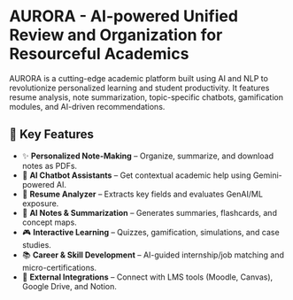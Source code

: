 # AURORA - AI-powered Unified Review and Organization for Resourceful Academics
AURORA is a cutting-edge academic platform built using AI and NLP to revolutionize personalized learning and student productivity. It features resume analysis, note summarization, topic-specific chatbots, gamification modules, and AI-driven recommendations.

## 🚀 Key Features
- ✨ **Personalized Note-Making** – Organize, summarize, and download notes as PDFs.
- 💬 **AI Chatbot Assistants** – Get contextual academic help using Gemini-powered AI.
- 📄 **Resume Analyzer** – Extracts key fields and evaluates GenAI/ML exposure.
- 🧠 **AI Notes & Summarization** – Generates summaries, flashcards, and concept maps.
- 🎮 **Interactive Learning** – Quizzes, gamification, simulations, and case studies.
- 📚 **Career & Skill Development** – AI-guided internship/job matching and micro-certifications.
- 🔗 **External Integrations** – Connect with LMS tools (Moodle, Canvas), Google Drive, and Notion.
